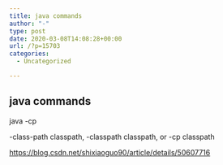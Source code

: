 ```yaml
---
title: java commands
author: "-"
type: post
date: 2020-03-08T14:08:28+00:00
url: /?p=15703
categories:
  - Uncategorized

---
```

## java commands
java -cp
  
-class-path classpath, -classpath classpath, or -cp classpath

https://blog.csdn.net/shixiaoguo90/article/details/50607716